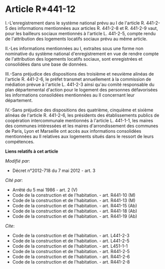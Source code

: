 # Article R*441-12

I.-L'enregistrement dans le système national prévu au I de l'article R. 441-2-5 des informations mentionnées aux articles R.
441-2-8 et R. 441-2-9 vaut, pour les bailleurs sociaux mentionnés à l'article L. 441-2-5, compte rendu de l'attribution des
logements locatifs sociaux prévu au même article. 

II.-Les informations mentionnées au I, extraites sous une forme non nominative du système national d'enregistrement en vue de
rendre compte de l'attribution des logements locatifs sociaux, sont enregistrées et consolidées dans une base de données. 

III.-Sans préjudice des dispositions des troisième et neuvième alinéas de l'article R. 441-2-6, le préfet transmet
annuellement à la commission de médiation prévue à l'article L. 441-2-3 ainsi qu'au comité responsable du plan départemental
d'action pour le logement des personnes défavorisées les informations consolidées mentionnées au II concernant leur
département. 

IV.-Sans préjudice des dispositions des quatrième, cinquième et sixième alinéas de l'article R. 441-2-6, les présidents des
établissements publics de coopération intercommunale mentionnés à l'article L. 441-1-1, les maires des communes intéressées
et les maires d'arrondissement des communes de Paris, Lyon et Marseille ont accès aux informations consolidées mentionnées au
II relatives aux logements situés dans le ressort de leurs compétences.

**Liens relatifs à cet article**

_Modifié par_:

  - Décret n°2012-718 du 7 mai 2012 - art. 3

_Cité par_:

  - Arrêté du 5 mai 1986 - art. 2 (V)
  - Code de la construction et de l'habitation. - art. R441-10 (M)
  - Code de la construction et de l'habitation. - art. R441-13 (M)
  - Code de la construction et de l'habitation. - art. R441-15 (Ab)
  - Code de la construction et de l'habitation. - art. R441-18 (Ab)
  - Code de la construction et de l'habitation. - art. R441-19 (Ab)

_Cite_:

  - Code de la construction et de l'habitation. - art. L441-2-3
  - Code de la construction et de l'habitation. - art. L441-2-5
  - Code de la construction et de l'habitation. - art. L451-1-1
  - Code de la construction et de l'habitation. - art. R441-2-5
  - Code de la construction et de l'habitation. - art. R441-2-6
  - Code de la construction et de l'habitation. - art. R441-2-8
